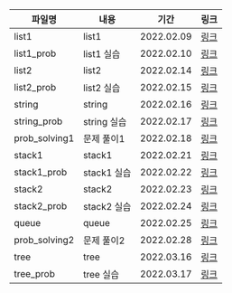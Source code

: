 | 파일명        | 내용        | 기간       | 링크                                |
| ------------- | ----------- | ---------- | ----------------------------------- |
| list1         | list1       | 2022.02.09 | [링크](./list1_22-02-09.md)         |
| list1_prob    | list1 실습  | 2022.02.10 | [링크](./list1_prob_22-02-10.md)    |
| list2         | list2       | 2022.02.14 | [링크](./list2_22-02-14.md)         |
| list2_prob    | list2 실습  | 2022.02.15 | [링크](./list2_prob_22-02-15.md)    |
| string        | string      | 2022.02.16 | [링크](./string_22-02-16.md)        |
| string_prob   | string 실습 | 2022.02.17 | [링크](./string_prob_22-02-17.md)   |
| prob_solving1 | 문제 풀이1  | 2022.02.18 | [링크](./prob_solving1_22-02-18.md) |
| stack1        | stack1      | 2022.02.21 | [링크](./stack1_22-02-21.md)        |
| stack1_prob   | stack1 실습 | 2022.02.22 | [링크](./stack1_prob_22-02-22.md)   |
| stack2        | stack2      | 2022.02.23 | [링크](./stack2_22-02-23.md)        |
| stack2_prob   | stack2 실습 | 2022.02.24 | [링크](./stack2_prob_22-02-24.md)   |
| queue         | queue       | 2022.02.25 | [링크](./queue_22-02-25.md)         |
| prob_solving2 | 문제 풀이2  | 2022.02.28 | [링크](./prob_solving2_22-02-28.md) |
| tree          | tree        | 2022.03.16 | [링크](./tree_22-03-16.md)          |
| tree_prob     | tree 실습   | 2022.03.17 | [링크](./tree_prob_22-03-17.md)     |

